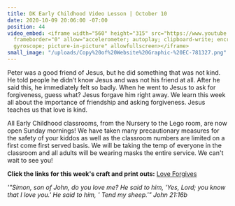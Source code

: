 ```yaml
---
title: DK Early Childhood Video Lesson | October 10
date: 2020-10-09 20:06:00 -07:00
position: 44
video_embed: <iframe width="560" height="315" src="https://www.youtube.com/embed/gzl9ZmWeKq8"
  frameborder="0" allow="accelerometer; autoplay; clipboard-write; encrypted-media;
  gyroscope; picture-in-picture" allowfullscreen></iframe>
small_image: "/uploads/Copy%20of%20Website%20Graphic-%20EC-781327.png"
---
```


Peter was a good friend of Jesus, but he did something that was not kind. He told people he didn’t know Jesus and was not his friend at all. After he said this, he immediately felt so badly. When he went to Jesus to ask for forgiveness, guess what? Jesus forgave him right away. We learn this week all about the importance of friendship and asking forgiveness. Jesus teaches us that love is kind.

All Early Childhood classrooms, from the Nursery to the Lego room, are now open Sunday mornings! We have taken many precautionary measures for the safety of your kiddos as well as the classroom numbers are limited on a first come first served basis. We will be taking the temp of everyone in the classroom and all adults will be wearing masks the entire service. We can't wait to see you!

**Click the links for this week's craft and print outs:**
[Love Forgives](https://drive.google.com/file/d/1X6E5zMFYBhVeO3D2R5ST6pAp_r8OyWR9/view?usp=sharing)

*'"Simon, son of John, do you love me? He said to him, 'Yes, Lord; you know that I love you.' He said to him, ' Tend my sheep.'" John 21:16b*